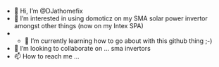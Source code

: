- 👋 Hi, I’m @DJathomefix
- 👀 I’m interested in using domoticz on my SMA solar power invertor amongst other things (now on my Intex SPA)
- - 🌱 I’m currently learning how to go about with this github thing ;-)
- 💞️ I’m looking to collaborate on ... sma invertors
- 📫 How to reach me ...

<!---
DJathomefix/DJathomefix is a ✨ special ✨ repository because its `README.md` (this file) appears on your GitHub profile.
You can click the Preview link to take a look at your changes.
--->
